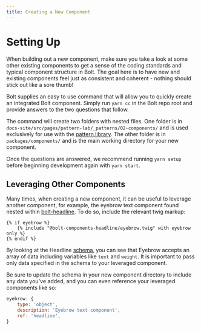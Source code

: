 ```yaml
---
title: Creating a New Component
---
```


# Setting Up

When building out a new component, make sure you take a look at some other existing components to get a sense of the coding standards and typical component structure in Bolt. The goal here is to have new and existing components feel just as consistent and coherent - nothing should stick out like a sore thumb!

Bolt supplies an easy to use command that will allow you to quickly create an integrated Bolt component. Simply run `yarn cc` in the Bolt repo root and provide answers to the two questions that follow.

The command will create two folders with nested files. One folder is in `docs-site/src/pages/pattern-lab/_patterns/02-components/` and is used exclusively for use with the [pattern library](https://boltdesignsystem.com/pattern-lab/?p=components-overview). The other folder is in `packages/components/` and is the main working directory for your new component.

Once the questions are answered, we recommend running `yarn setup` before beginning development again with `yarn start`.

## Leveraging Other Components

Many times, when creating a new component, it can be useful to leverage another component, for example, the eyebrow text component found nested within [bolt-headline](https://boltdesignsystem.com/pattern-lab/?p=viewall-components-headline). To do so, include the relevant twig markup:

```twig
{% if eyebrow %}
    {% include "@bolt-components-headline/eyebrow.twig" with eyebrow only %}
{% endif %}
```

By looking at the Headline [schema](https://boltdesignsystem.com/pattern-lab/?p=viewall-components-headline), you can see that Eyebrow accepts an array of data including variables like `text` and `weight`. It is important to pass only data specified in the schema to your leveraged component.

Be sure to update the schema in your new component directory to include any data you've added, and you can even reference your leveraged components like so:

```js
eyebrow: {
    type: 'object',
    description: 'Eyebrow text component',
    ref: 'headline',
}
```
